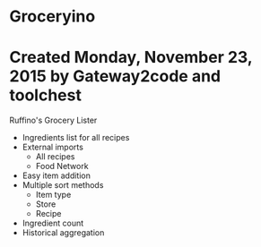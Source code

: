 # Groceryino
# Created Monday, November 23, 2015 by Gateway2code and toolchest

Ruffino's Grocery Lister

- Ingredients list for all recipes
- External imports
    - All recipes
    - Food Network
- Easy item addition
- Multiple sort methods
    - Item type
    - Store
    - Recipe
- Ingredient count
- Historical aggregation
